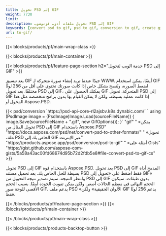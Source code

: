 ```yaml
---
title: تحويل PSD إلى GIF
weight: 7730
limit: 
description: تحويل ملفات أدوب فوتوشوب PSD إلى GIF
keywords: [convert psd to gif, psd to gif, conversion to gif, create gif from psd, print psd as gif]
url: to-gif/
---
```


{{< blocks/products/pf/main-wrap-class >}}

{{< blocks/products/pf/main-container >}}

{{< blocks/products/pf/feature-page-section h2="خدمة الويب لتحويل PSD إلى GIF" >}}
<p>يعد تنسيق GIF جيدًا عندما تريد إنشاء صورة متحركة لـ WWW. أيضًا، يمكن استخدام GIF لضغط الصورة، ويُنصح بشكل خاص إذا كانت صورتك تحتوي على أقل من 256 لونًا مختلفًا. بعد تحويل PSD إلى GIF، يمكنك الحصول على GIF المتحركة. تحويل PSD إلى GIF إذا كانت عملية بسيطة، ولكن لا يمكن القيام بها بدون برامج متخصصة مثل هذا المحول أو Aspose.PSD.</p>
{{< psd/conversion `https://psd-api-core-rl2ajsbv.k8s.dynabic.com/` 
`    using (PsdImage image = (PsdImage)Image.Load(sourceFileName))
    {
        image.Save(sourceFileName + ".gif",  new GifOptions());
    }` 
"gif" "
«يمكن تحويل المثال من PSD إلى GIF باستخدام Aspose.PSD"  "https://docs.aspose.com/psd/net/convert-psd-to-other-formats/" "
«تحويل ملف PSD الخاص بك إلى GIF عبر الإنترنت" "https://products.aspose.app/psd/conversion/psd-to-gif" "
«أمثلة على Gists" "https://gist.github.com/aspose-com-gists/5a58a43ac00fd68974d95b72d2fdb5e8#file-convert-psd-to-gif-cs" >}}
<p>تحويل PSD إلى GIF باستخدام قوة Aspose.PSD. يعد تحويل PSD إلى GIF المدمج أداة بسيطة للحل الخاص بك. بعد تحميل مستند PSD فقط اضغط على «تحويل إلى GIF» وانتظر النتيجة. سيتم تصدير نتيجة التحويل من PSD إلى GIF بدون طبقات. سيكون الحجم النهائي في معظم الحالات أصغر. ولكن يمكن تفويت الجودة أيضًا. بسبب الحجم الأقصى للوحة صور GIF. يدعم ملف PSD «الألوان الحقيقية» ولكن GIF يدعم 256 لونًا فقط. </p>
{{< /blocks/products/pf/feature-page-section >}}
{{< /blocks/products/pf/main-container >}}


{{< /blocks/products/pf/main-wrap-class >}}

{{< blocks/products/products-backtop-button >}}
